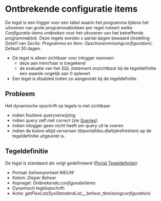 # Ontbrekende configuratie items

De tegel is een trigger voor een tabel waarin het programma tijdens het uitvoeren van grote programmablokken per regel noteert welke *Configuratie-items ontbreken* voor het uitvoeren van het betreffende programmablok. Deze regels worden x aantal dagen bewaard (instelling *Getal1* van *Sectie: Programma* en *Item: Opschonenmissingconfiguration*). Default 30 dagen.

  * De tegel is alleen zichtbaar voor inlogger wanneer: 
    * deze aan hem/haar is toegekend 
    * de evaluatie van het *SQL statement onzichtbaar* bij de tegeldefinitie een waarde ongelijk aan 0 oplevert
  * Een tegel is disabled indien zo aangevinkt bij de tegeldefinitie.

## Probleem

Het dynamische opschrift op tegels is niet zichtbaar:

  * indien foutieve queryverwijzing 
  * indien query zelf niet correct (zie [Queries](/docs/instellen_inrichten/queries.md))
  * indien inlogger geen recht heeft om query uit te voeren 
  * indien de kolom *altijd verversen* (tbportaltiles.dlaltijdrefreshen) op de tegeldefinitie uitgevinkt is.

## Tegeldefinitie

De tegel is standaard als volgt gedefinieerd ([Portal Tegeldefinitie](/docs/instellen_inrichten/portaldefinitie/portal_tegel.md)):

  * Portaal: *beheerportaal-NIEUW*
  * Kolom: *Dieper Beheer*
  * Kopregel: *Ontbrekende;configuratieitems*
  * Dynamisch tegelopschrift: 
  * Actie: *getFlexList(SysStandardList,,,,beheer_tbmissingconfiguration)*

